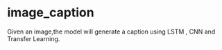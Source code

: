 # image_caption
Given an image,the model will generate a caption using LSTM , CNN and Transfer Learning.
